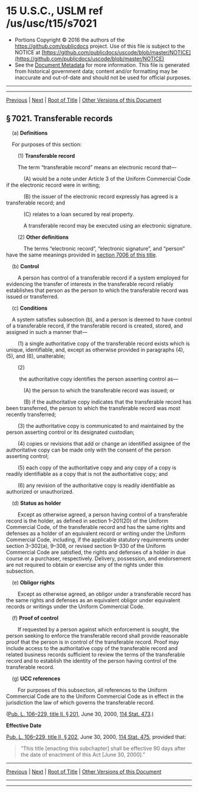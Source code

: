 ---
---

# 15 U.S.C., USLM ref /us/usc/t15/s7021

* Portions Copyright © 2016 the authors of the https://github.com/publicdocs project.
  Use of this file is subject to the NOTICE at [https://github.com/publicdocs/uscode/blob/master/NOTICE](https://github.com/publicdocs/uscode/blob/master/NOTICE)
* See the [Document Metadata](././../../../../..//README.md) for more information.
  This file is generated from historical government data; content and/or formatting may be inaccurate and out-of-date and should not be used for official purposes.

----------
----------

[Previous](./../../../../..//us/usc/t15/ch96/schII/m__us_usc_t15_ch96_schII.md) | [Next](./../../../../..//us/usc/t15/ch96/schIII/m__us_usc_t15_ch96_schIII.md) | [Root of Title](./../../../../../) | [Other Versions of this Document](https://publicdocs.github.io/go/links?ns=uslm&ref=%2Fus%2Fusc%2Ft15%2Fs7021)

## § 7021. Transferable records

    (a) __Definitions__ 

    For purposes of this section:

        (1) __Transferable record__ 

        The term “transferable record” means an electronic record that—

            (A) would be a note under Article 3 of the Uniform Commercial Code if the electronic record were in writing;

            (B) the issuer of the electronic record expressly has agreed is a transferable record; and

            (C) relates to a loan secured by real property.

            A transferable record may be executed using an electronic signature.

        (2) __Other definitions__ 

            The terms “electronic record”, “electronic signature”, and “person” have the same meanings provided in [section 7006 of this title][/us/usc/t15/s7006].

    (b) __Control__ 

        A person has control of a transferable record if a system employed for evidencing the transfer of interests in the transferable record reliably establishes that person as the person to which the transferable record was issued or transferred.

    (c) __Conditions__ 

    A system satisfies subsection (b), and a person is deemed to have control of a transferable record, if the transferable record is created, stored, and assigned in such a manner that—

        (1) a single authoritative copy of the transferable record exists which is unique, identifiable, and, except as otherwise provided in paragraphs (4), (5), and (6), unalterable;

        (2)

         the authoritative copy identifies the person asserting control as—

            (A) the person to which the transferable record was issued; or

            (B) if the authoritative copy indicates that the transferable record has been transferred, the person to which the transferable record was most recently transferred;

        (3) the authoritative copy is communicated to and maintained by the person asserting control or its designated custodian;

        (4) copies or revisions that add or change an identified assignee of the authoritative copy can be made only with the consent of the person asserting control;

        (5) each copy of the authoritative copy and any copy of a copy is readily identifiable as a copy that is not the authoritative copy; and

        (6) any revision of the authoritative copy is readily identifiable as authorized or unauthorized.

    (d) __Status as holder__ 

        Except as otherwise agreed, a person having control of a transferable record is the holder, as defined in section 1–201(20) of the Uniform Commercial Code, of the transferable record and has the same rights and defenses as a holder of an equivalent record or writing under the Uniform Commercial Code, including, if the applicable statutory requirements under section 3–302(a), 9–308, or revised section 9–330 of the Uniform Commercial Code are satisfied, the rights and defenses of a holder in due course or a purchaser, respectively. Delivery, possession, and endorsement are not required to obtain or exercise any of the rights under this subsection.

    (e) __Obligor rights__ 

        Except as otherwise agreed, an obligor under a transferable record has the same rights and defenses as an equivalent obligor under equivalent records or writings under the Uniform Commercial Code.

    (f) __Proof of control__ 

        If requested by a person against which enforcement is sought, the person seeking to enforce the transferable record shall provide reasonable proof that the person is in control of the transferable record. Proof may include access to the authoritative copy of the transferable record and related business records sufficient to review the terms of the transferable record and to establish the identity of the person having control of the transferable record.

    (g) __UCC references__ 

        For purposes of this subsection, all references to the Uniform Commercial Code are to the Uniform Commercial Code as in effect in the jurisdiction the law of which governs the transferable record.

([Pub. L. 106–229, title II, § 201][/us/pl/106/229/s201], June 30, 2000, [114 Stat. 473][/us/stat/114/473].)

 __Effective Date__ 

[Pub. L. 106–229, title II, § 202][/us/pl/106/229/s202], June 30, 2000, [114 Stat. 475][/us/stat/114/475], provided that: 

> “This title \[enacting this subchapter\] shall be effective 90 days after the date of enactment of this Act \[June 30, 2000\].”

----------

[Previous](./../../../../..//us/usc/t15/ch96/schII/m__us_usc_t15_ch96_schII.md) | [Next](./../../../../..//us/usc/t15/ch96/schIII/m__us_usc_t15_ch96_schIII.md) | [Root of Title](./../../../../../) | [Other Versions of this Document](https://publicdocs.github.io/go/links?ns=uslm&ref=%2Fus%2Fusc%2Ft15%2Fs7021)

----------
----------

[/us/usc/t15/s7006]: https://publicdocs.github.io/go/links?ns=uslm&ref=%2Fus%2Fusc%2Ft15%2Fs7006
[/us/pl/106/229/s201]: https://publicdocs.github.io/go/links?ns=uslm&ref=%2Fus%2Fpl%2F106%2F229%2Fs201
[/us/stat/114/473]: https://publicdocs.github.io/go/links?ns=uslm&ref=%2Fus%2Fstat%2F114%2F473
[/us/pl/106/229/s202]: https://publicdocs.github.io/go/links?ns=uslm&ref=%2Fus%2Fpl%2F106%2F229%2Fs202
[/us/stat/114/475]: https://publicdocs.github.io/go/links?ns=uslm&ref=%2Fus%2Fstat%2F114%2F475


